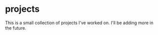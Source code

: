 # projects
This is a small collection of projects I've worked on. 
I'll be adding more in the future.
